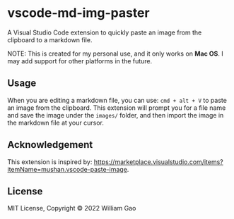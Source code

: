 # vscode-md-img-paster

A Visual Studio Code extension to quickly paste an image from the clipboard to a markdown file.

NOTE: This is created for my personal use, and it only works on **Mac OS**. I may add support for other platforms in the future.


## Usage

When you are editing a markdown file, you can use: `cmd + alt + V` to paste an image from the clipboard.
This extension will prompt you for a file name and save the image under the `images/` folder, and then import the image in the markdown file at your cursor.


## Acknowledgement

This extension is inspired by: https://marketplace.visualstudio.com/items?itemName=mushan.vscode-paste-image.


## License

MIT License, Copyright &copy; 2022 William Gao

